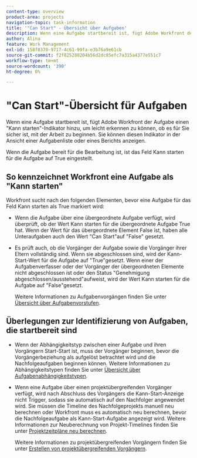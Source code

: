 ```yaml
---
content-type: overview
product-area: projects
navigation-topic: task-information
title: '"Can Start" - Übersicht über Aufgaben'
description: Wenn eine Aufgabe startbereit ist, fügt Adobe Workfront der Aufgabe einen "Kann starten"-Indikator hinzu, um leicht erkennen zu können, ob es für Sie sicher ist, mit der Arbeit zu beginnen. Sie können diesen Indikator in der Ansicht einer Aufgabenliste oder eines Berichts anzeigen.
author: Alina
feature: Work Management
exl-id: 158f8370-9717-4c61-99fa-e3b76a9e61cb
source-git-commit: f2f825280204b56d2dc85efc7a315a4377e551c7
workflow-type: tm+mt
source-wordcount: '390'
ht-degree: 0%

---
```


# &quot;Can Start&quot;-Übersicht für Aufgaben

Wenn eine Aufgabe startbereit ist, fügt Adobe Workfront der Aufgabe einen &quot;Kann starten&quot;-Indikator hinzu, um leicht erkennen zu können, ob es für Sie sicher ist, mit der Arbeit zu beginnen. Sie können diesen Indikator in der Ansicht einer Aufgabenliste oder eines Berichts anzeigen.

Wenn die Aufgabe bereit für die Bearbeitung ist, ist das Feld Kann starten für die Aufgabe auf True eingestellt.

## So kennzeichnet Workfront eine Aufgabe als &quot;Kann starten&quot;

Workfront sucht nach den folgenden Elementen, bevor eine Aufgabe für das Feld Kann starten als True markiert wird:

* Wenn die Aufgabe über eine übergeordnete Aufgabe verfügt, wird überprüft, ob der Wert Kann starten für die übergeordnete Aufgabe True hat. Wenn der Wert für das übergeordnete Element False ist, haben alle Unteraufgaben auch den Wert &quot;Can Start&quot;auf &quot;False&quot; gesetzt. 
* Es prüft auch, ob die Vorgänger der Aufgabe sowie die Vorgänger ihrer Eltern vollständig sind. Wenn sie abgeschlossen sind, wird der Kann-Start-Wert für die Aufgabe auf &quot;True&quot;gesetzt. Wenn einer der Aufgabenverfasser oder der Vorgänger der übergeordneten Elemente nicht abgeschlossen ist oder den Status &quot;Genehmigung abgeschlossen/ausstehend&quot;aufweist, wird der Wert Kann starten für die Aufgabe auf &quot;False&quot;gesetzt. 

  Weitere Informationen zu Aufgabenvorgängen finden Sie unter [Übersicht über Aufgabenvorstufen](../../../manage-work/tasks/use-prdcssrs/predecessors-overview.md).

## Überlegungen zur Identifizierung von Aufgaben, die startbereit sind

* Wenn der Abhängigkeitstyp zwischen einer Aufgabe und ihren Vorgängern Start-Start ist, muss der Vorgänger beginnen, bevor die Vorgängerbeziehung als aufgelöst betrachtet wird und die Nachfolgeaufgaben beginnen können. Weitere Informationen zu Abhängigkeitstypen finden Sie unter [Übersicht über Aufgabenabhängigkeitstypen](../../../manage-work/tasks/use-prdcssrs/task-dependency-types.md).
* Wenn eine Aufgabe über einen projektübergreifenden Vorgänger verfügt, wird nach Abschluss des Vorgängers die Kann-Start-Anzeige nicht Trigger, sodass sie automatisch auf den Nachfolger angewendet wird. Sie müssen die Timeline des Nachfolgeprojekts manuell neu berechnen oder Workfront muss es automatisch neu berechnen, bevor die Nachfolgeaufgabe als Kann-Start-Aufgabe angezeigt wird. Weitere Informationen zur Neuberechnung von Projekt-Timelines finden Sie unter [Projektzeitpläne neu berechnen](../../../manage-work/projects/manage-projects/recalculate-project-timeline.md).

  Weitere Informationen zu projektübergreifenden Vorgängern finden Sie unter [Erstellen von projektübergreifenden Vorgängern](../../../manage-work/tasks/use-prdcssrs/cross-project-predecessors.md).
